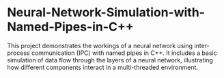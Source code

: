 # Neural-Network-Simulation-with-Named-Pipes-in-C++
This project demonstrates the workings of a neural network using inter-process communication (IPC) with named pipes in C++. It includes a basic simulation of data flow through the layers of a neural network, illustrating how different components interact in a multi-threaded environment.
